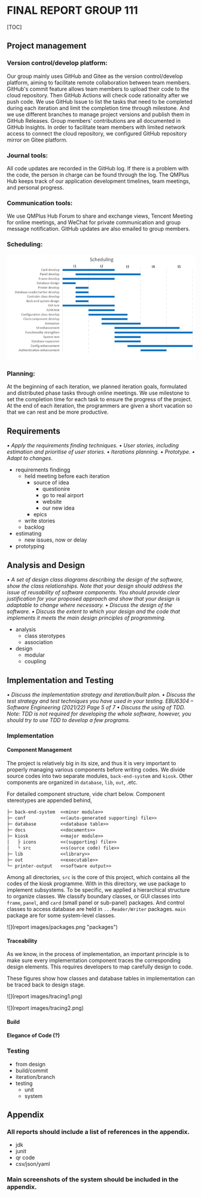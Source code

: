 # FINAL REPORT GROUP 111

[TOC]

## Project management

### Version control/develop platform:

  Our group mainly uses GitHub and Gitee as the version control/develop platform, aiming to facilitate remote collaboration between team members.
  GitHub's commit feature allows team members to upload their code to the cloud repository. Then GitHub Actions will check code rationality after we push code. We use GitHub Issue to list the tasks that need to be completed during each iteration and limit the completion time through milestone. And we use different branches to manage project versions and publish them in GitHub Releases. Group members’ contributions are all documented in GitHub Insights.
  In order to facilitate team members with limited network access to connect the cloud repository, we configured GitHub repository mirror on Gitee platform.

### Journal tools:

  All code updates are recorded in the GitHub log. If there is a problem with the code, the person in charge can be found through the log.
  The QMPlus Hub keeps track of our application development timelines, team meetings, and personal progress.

### Communication tools:

  We use QMPlus Hub Forum to share and exchange views, Tencent Meeting for online meetings, and WeChat for private communication and group message notification. GitHub updates are also emailed to group members.

### Scheduling:
  ![img.png](report%20images/Scheduling.png)

### Planning:

  At the beginning of each iteration, we planned iteration goals, formulated and distributed phase tasks through online meetings. We use milestone to set the completion time for each task to ensure the progress of the project.
  At the end of each iteration, the programmers are given a short vacation so that we can rest and be more productive.


## Requirements

*• Apply the requirements finding techniques.
• User stories, including estimation and prioritise of user stories.
• Iterations planning.
• Prototype.
• Adapt to changes.*

- requirements findingg
  - held meeting before each iteration
    - source of idea
      - questionire
      - go to real airport
      - website
      - our new idea
    - epics
  - write stories
  - backlog
- estimating
  - new issues, now or delay
- prototyping

## Analysis and Design

*• A set of design class diagrams describing the design of the software, show
the class relationships. Note that your design should address the issue of
reusability of software components. You should provide clear justification
for your proposed approach and show that your design is adaptable to
change where necessary.
• Discuss the design of the software.
• Discuss the extent to which your design and the code that implements it
meets the main design principles of programming.*

- analysis
  - class sterotypes
  - association
- design
  - modular
  - coupling

## Implementation and Testing

*• Discuss the implementation strategy and iteration/built plan.
• Discuss the test strategy and test techniques you have used in your
testing.
EBU6304 – Software Engineering (2021/22) Page 5 of 7
• Discuss the using of TDD. Note: TDD is not required for developing the
whole software, however, you should try to use TDD to develop a few
programs.*

### Implementation

#### Component Management

The project is relatively big in its size, and thus it is very important to properly managing various components before writing codes. We divide source codes into two separate modules, `back-end-system` and `kiosk`. Other components are organized in `database`, `lib`, `out`, .etc.

For detailed component structure, vide chart below. Component stereotypes are appended behind,

```
├─ back-end-system  <<minor module>>
├─ conf             <<(auto-generated supporting) file>>
├─ database         <<database table>>
├─ docs             <<documents>>
├─ kiosk            <<major module>>
│   ├ icons         <<(supporting) file>>
│   └ src           <<s(ource code) file>>
├─ lib              <<library>>
├─ out              <<executable>>
└─ printer-output   <<software output>>
```

Among all directories, `src` is the core of this project, which contains all the codes of the kiosk programme. With in this directory, we use package to implement subsystems. To be specific, we applied a hierarchical structure to organize classes. We classify boundary classes, or GUI classes into `frame`, `panel`, and `card` (small panel or sub-panel) packages. And control classes to access database are held in `...Reader/Writer` packages. `main` package are for some system-level classes.

![](report images/packages.png "packages")

#### Traceability

As we know, in the process of implementation, an important principle is to make sure every implementation component traces the corresponding design elements. This requires developers to map carefully design to code.

These figures show how classes and database tables in implementation can be traced back to design stage.

![](report images/tracing1.png)

![](report images/tracing2.png)

#### Build

#### Elegance of Code (?)

### Testing
 - from design
 - build/commit
 - iteration/branch
 - testing
   - unit
   - system

## Appendix

### All reports should include a list of references in the appendix.

- jdk
- junit
- qr code
- csv/json/yaml

### Main screenshots of the system should be included in the appendix.